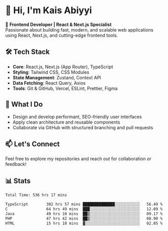 # 👋 Hi, I'm Kais Abiyyi

🚀 **Frontend Developer | React & Next.js Specialist**  
Passionate about building fast, modern, and scalable web applications using React, Next.js, and cutting-edge frontend tools.

## 🛠️ Tech Stack
- **Core**: React.js, Next.js (App Router), TypeScript
- **Styling**: Tailwind CSS, CSS Modules
- **State Management**: Zustand, Context API
- **Data Fetching**: React Query, Axios
- **Tools**: Git & GitHub, Vercel, ESLint, Prettier, Figma

## 📌 What I Do
- Design and develop performant, SEO-friendly user interfaces
- Apply clean architecture and reusable components
- Collaborate via GitHub with structured branching and pull requests

## 📫 Let's Connect
Feel free to explore my repositories and reach out for collaboration or feedback!

## 📊 Stats
<!--START_SECTION:waka-->

```txt
Total Time: 536 hrs 17 mins

TypeScript        302 hrs 57 mins ██████████████░░░░░░░░░░░   56.49 %
C                 64 hrs 49 mins  ███░░░░░░░░░░░░░░░░░░░░░░   12.09 %
Java              49 hrs 10 mins  ██▒░░░░░░░░░░░░░░░░░░░░░░   09.17 %
PHP               47 hrs 42 mins  ██▒░░░░░░░░░░░░░░░░░░░░░░   08.90 %
HTML              15 hrs 18 mins  ▓░░░░░░░░░░░░░░░░░░░░░░░░   02.85 %
```

<!--END_SECTION:waka-->
